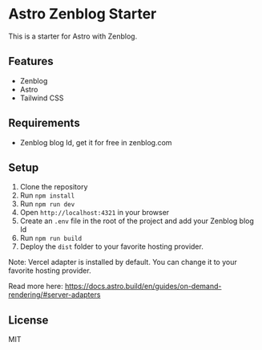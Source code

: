 # Astro Zenblog Starter

This is a starter for Astro with Zenblog.

## Features

- Zenblog
- Astro
- Tailwind CSS

## Requirements

- Zenblog blog Id, get it for free in zenblog.com

## Setup

1. Clone the repository
2. Run `npm install`
3. Run `npm run dev`
4. Open `http://localhost:4321` in your browser
5. Create an `.env` file in the root of the project and add your Zenblog blog Id
6. Run `npm run build`
7. Deploy the `dist` folder to your favorite hosting provider.

Note: Vercel adapter is installed by default. You can change it to your favorite hosting provider.

Read more here: https://docs.astro.build/en/guides/on-demand-rendering/#server-adapters

## License

MIT

